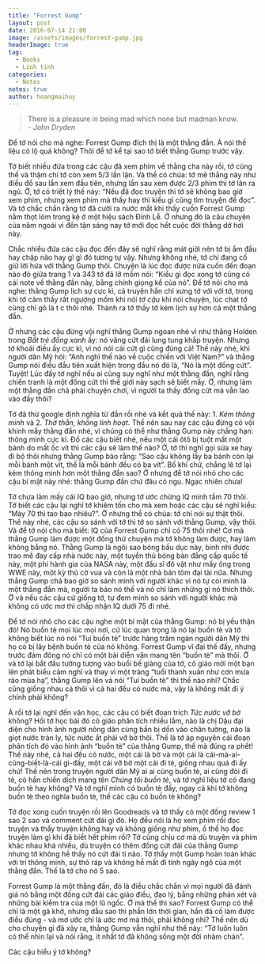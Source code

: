 ```yaml
---
title: "Forrest Gump"
layout: post
date: 2016-07-14 21:00
image: /assets/images/forrest-gump.jpg
headerImage: true
tag:
  - Books
  - Linh tinh
categories:
  - Notes
notes: true
author: hoangmaihuy
---
```

> There is a pleasure in being mad which none but madman know.  
> *- John Dryden*

Để tớ nói cho mà nghe: Forrest Gump đích thị là một thằng đần. À nói thế liệu có lộ quá không? Thôi để tớ kể tại sao tớ biết thằng Gump trước vậy.

Tớ biết nhiều đứa trong các cậu đã xem phim về thằng cha này rồi, tớ cũng thế và thậm chí tớ còn xem 5/3 lần lận. Và thề có chúa: tớ mê thằng này như điếu đổ sau lần xem đầu tiên,  nhưng lần sau xem được 2/3 phim thì tớ lăn ra ngủ. Ờ, tớ có triết lý thế này: “Nếu đã đọc truyện thì tớ sẽ không bao giờ xem phim, nhưng xem phim mà thấy hay thì kiểu gì cũng tìm truyện để đọc”. Và tớ chắc chắn rằng tớ đã cười ra nước mắt khi thấy cuốn Forrest Gump nằm thọt lỏm trong kệ ở một hiệu sách Đinh Lễ. Ờ nhưng đó là câu chuyện của năm ngoái vì đến tận sáng nay tớ mới đọc hết cuộc đời thằng dở hơi này.

Chắc nhiều đứa các cậu đọc đến đây sẽ nghĩ rằng mát giời nên tớ bị ẩm đầu hay chập não hay gì gì đó tương tự vậy. Nhưng không nhé, tớ chỉ đang cố giữ lời hứa với thằng Gump thôi. Chuyện là lúc đọc được nửa cuốn đến đoạn nào đó giữa trang 1 và 343 tớ đã lỡ mồm nói: “Kiểu gì đọc xong tớ cũng có cái note về thằng đần này, bằng chính giọng kể của nó”. Để tớ nói cho mà nghe: thằng Gump lịch sự cực kì, cả truyện hắn chỉ xưng tớ với với tớ, trong khi tớ cảm thấy rất ngượng mồm khi nói *tớ cậu* khi nói chuyện, lúc chat tớ cũng chỉ gõ là t c thôi nhé. Thành ra tớ thấy tớ kém lịch sự hơn cả một thằng đần.

Ờ nhưng các cậu đừng vội nghĩ thằng Gump ngoan nhé vì như thằng Holden trong *Bắt trẻ đồng xanh* ấy: nó văng cứt đái lung tung khắp truyện. Nhưng tớ khoái điều ấy cực kì, vì nó nói cái cứt gì cũng đúng cả! Thế này nhé, khi người dân Mỹ hỏi: “Anh nghĩ thế nào về cuộc chiến với Việt Nam?” và thằng Gump nói điều đầu tiên xuất hiện trong đầu nó đó là, “Nó là một đống cứt”. Tuyệt! Lúc đấy tớ nghĩ nếu ai cũng suy nghĩ như một thằng đần, nghĩ rằng chiến tranh là một đống cứt thì thế giới này sạch sẽ biết mấy. Ờ, nhưng làm một thằng đần chả phải chuyện chơi, vì người ta thấy đống cứt mà vẫn lao vào đấy thôi?

Tớ đã thử google định nghĩa từ đần rồi nhé và kết quả thế này: 1. *Kém thông minh* và 2. *Thờ thẫn, không linh hoạt*. Thế nên sau nay các cậu đừng có vội khinh mấy thằng đần nhé, vì chúng có thể như thằng Gump này chẳng hạn: thông minh cực kì. Đố các cậu biết nhé, nếu một cái ôtô bị tuột mất một bánh do mất ốc vít thì các cậu sẽ làm thế nào? Ờ, tớ thì nghĩ gọi sửa xe hay đi bộ thôi nhưng thằng Gump bảo rằng: “Sao cậu không lấy ba bánh còn lại mỗi bánh một vít, thế là mỗi bánh đều có ba vít”. Bố khỉ chứ, chẳng lẽ tớ lại kém thông minh hơn một thằng đần sao? Ờ nhưng để tớ nói nhỏ cho các cậu bí mật này nhé: thằng Gump đần chứ đâu có ngu. Ngạc nhiên chưa!

Tớ chưa làm mấy cái IQ bao giờ, nhưng tớ ước chừng IQ mình tầm 70 thôi. Tớ biết các cậu lại nghĩ tớ khiêm tốn cho mà xem hoặc các cậu sẽ nghĩ kiểu: “Mày 70 thì tao bao nhiêu?”. Ờ nhưng thề có chúa: tớ chỉ nói sự thật thôi. Thế này nhé, các cậu so sánh với tớ thì tớ so sánh với thằng Gump, vậy thôi. Và để tớ nói cho mà biết: IQ của Forrest Gump chỉ có 75 thôi nhé! Cơ mà thằng Gump làm được một đống thứ chuyện mà tớ không làm được, hay làm không bằng nó. Thằng Gump là ngôi sao bóng bầu dục này, binh nhì được trao mề đay cấp nhà nước này, một tuyển thủ bóng bàn đẳng cấp quốc tế này, một phi hành gia của NASA này, một đấu sĩ đô vật như mấy ông trong WWE này, một kỳ thủ cờ vua và còn là một nhà bán tôm đại tài nữa. Nhưng thằng Gump chả bao giờ so sánh mình với người khác vì nó tự coi mình là một thằng đần mà, người ta bảo nó thế và nó chỉ làm những gì nó thích thôi. Ờ và nếu các cậu cứ giống tớ, tự đem mình so sánh với người khác mà không có ước mơ thì chấp nhận IQ dưới 75 đi nhé.

Để tớ nói nhỏ cho các cậu nghe một bí mật của thằng Gump: nó bị yếu thận đó! Nó buồn tè mọi lúc mọi nơi, cứ lúc quan trọng là nó lại buồn tè và tớ không biết lúc nó nói “Tui buồn tè” trước hàng trăm ngàn người dân Mỹ thì họ có bị lây bệnh buồn tè của nó không. Forrest Gump vĩ đại thế đấy, nhưng trước đám đông nó chỉ có một bài diễn văn mang tên “buồn tè” mà thôi. Ờ và tớ lại bắt đầu tưởng tượng vào buổi bế giảng của tớ, cô giáo mời một bạn lên phát biểu cảm nghĩ và thay vì một tràng “tuổi thanh xuân như cơn mưa rào mùa hạ”, thằng Gump lên và nói “Tui buồn tè” thì thế nào nhỉ? Chắc cũng giống nhau cả thôi vì cả hai đều có nước mà, vậy là không mất đi ý chính phải không?

À rồi tớ lại nghĩ đến văn học, các cậu có biết đoạn trích *Tức nước vỡ bờ* không? Hồi tớ học bài đó cô giáo phân tích nhiều lắm, nào là chị Dậu đại diện cho hình ảnh người nông dân cùng bần bị dồn vào chân tường, nào là giọt nước tràn ly, tức nước ắt phải vỡ bờ thôi. Thế là tớ áp nguyên cái đoạn phân tích đó vào hình ảnh “buồn tè” của thằng Gump, thế mà đúng ra phết! Thế này nhé, cả hai đều có nước, một cái là bờ và một cái là cái-mà-ai-cũng-biết-là-cái gì-đấy, một cái vỡ bờ một cái đi tè, giống nhau quá đi ấy chứ! Thế nên trong truyện người dân Mỹ ai ai cũng buồn tè, ai cũng đòi đi tè, có hẳn chiến dịch mang tên *Chúng tôi buồn tè*, và tớ nghĩ liệu tớ có đang buồn tè hay không? Và tớ nghĩ mình có buồn tè đấy, ngay cả khi tớ không buồn tè theo nghĩa buồn tè, thế các cậu có buồn tè không?

Tớ đọc xong cuốn truyện rồi lên Goodreads và tớ thấy có một đống review 1 sao 2 sao và comment cứt đái gì đó. Họ đều nói là họ xem phim rồi đọc truyện và thấy truyện không hay và không giống như phim, ồ thế họ đọc truyện làm gì khi đã biết hết phim rồi? Tớ cũng chịu cơ mà dù truyện và phim khác nhau khá nhiều, dù truyện có thêm đống cứt đái của thằng Gump nhưng tớ không hề thấy nó cứt đái tí nào. Tớ thấy một Gump hoàn toàn khác với trí thông minh, sự thô ráp và không hề mất đi tính ngây ngô của một thằng đần. Thế là tớ cho nó 5 sao.

Forrest Gump là một thằng đần, đó là điều chắc chắn vì mọi người đã đánh giá nó bằng một đống cứt đái các giáo điều, đạo lý, bằng những phán xét và những bài kiểm tra của một lũ ngốc. Ờ mà thế thì sao? Forrest Gump có thể chỉ là một gã khờ, nhưng dẫu sao thì phần lớn thời gian, hắn đã cố làm được điều đúng - và mơ ước chỉ là ước mơ mà thôi, phải không nhỉ? Thế nên dù cho chuyện gì đã xảy ra, thằng Gump vẫn nghĩ như thế này: “Tớ luôn luôn có thể nhìn lại và nói rằng, ít nhất tớ đã không sống một đời nhàm chán”.

Các cậu hiểu ý tớ không?
